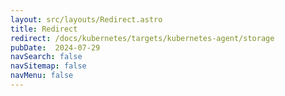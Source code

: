 ```yaml
---
layout: src/layouts/Redirect.astro
title: Redirect
redirect: /docs/kubernetes/targets/kubernetes-agent/storage
pubDate:  2024-07-29
navSearch: false
navSitemap: false
navMenu: false
---
```

